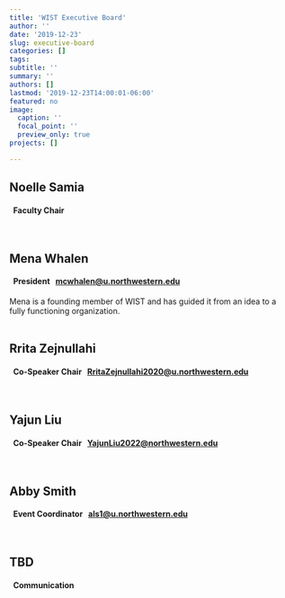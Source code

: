 ```yaml
---
title: 'WIST Executive Board'
author: ''
date: '2019-12-23'
slug: executive-board
categories: []
tags:
subtitle: ''
summary: ''
authors: []
lastmod: '2019-12-23T14:00:01-06:00'
featured: no
image: 
  caption: ''
  focal_point: ''
  preview_only: true
projects: []

---
```


##   Noelle Samia   
<h4> 
<i class="fas fa-chalkboard-teacher"></i>
&nbsp; 
Faculty Chair
</h4>  
 

<br>  
  
## Mena Whalen  
<h4> 
<i class="fas fa-edit"></i>
&nbsp; 
President
&nbsp;  
<A HREF="mailto:
mcwhalen@u.northwestern.edu
">
mcwhalen@u.northwestern.edu
</A>  
</h4>  
Mena is a founding member of WIST and has guided it from an idea to a fully functioning organization.  
<br>
<br>
  
## Rrita Zejnullahi
<h4> 
<i class="fas fa-volume-up"></i>
&nbsp; 
Co-Speaker Chair
&nbsp;  
<A HREF="mailto:
RritaZejnullahi2020@u.northwestern.edu
">
RritaZejnullahi2020@u.northwestern.edu
</A>  
</h4>  

<br>  
  
## Yajun Liu
<h4> 
<i class="fas fa-volume-up"></i>
&nbsp; 
Co-Speaker Chair
&nbsp;  
<A HREF="mailto:
YajunLiu2022@northwestern.edu 
">
YajunLiu2022@northwestern.edu 
</A>  
</h4> 

<br>  
  
## Abby Smith
<h4> 
<i class="far fa-calendar-alt"></i>
&nbsp; 
Event Coordinator
&nbsp;  
<A HREF="mailto:
als1@u.northwestern.edu
">
als1@u.northwestern.edu 
</A>  
</h4> 

<br>  
  
##   TBD  
<h4> 
<i class="fas fa-mail-bulk"></i>
&nbsp; 
Communication
</h4>  
